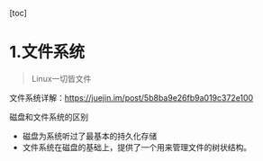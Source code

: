 [toc]

# 1.文件系统

> Linux一切皆文件

文件系统详解：https://juejin.im/post/5b8ba9e26fb9a019c372e100

磁盘和文件系统的区别

- 磁盘为系统听过了最基本的持久化存储
- 文件系统在磁盘的基础上，提供了一个用来管理文件的树状结构。



